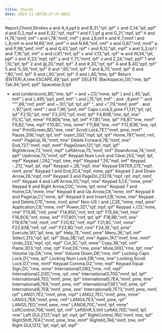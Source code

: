 ```yaml
---
title: Chords
date: 2023-11-28T20:27:37.881Z
---
```

Report,Chord,Strokes
a and A,4,ppf
b and B,31,"rpf, ipf"
c and C,14,"ipf, ppf"
d and D,2,mpf
e and E,32,"rpf, mpf"
f and F,1,ipf
g and G,21,"mpf, ipf"
h and H,76,"mmf, imf"
i and I,78,"mmf, rmf"
j and J,6,imf
k and K,7,mmf
l and L,8,rmf
m and M,69,"imf, pmf"
n and N,68,"imf, rmf"
o and O,87,"rmf, mmf"
p and P,98,"pmf, rmf"
q and Q,43,"ppf, rpf"
r and R,12,"ipf, mpf"
s and S,3,rpf
t and T,16,"ipf, imf"
u and U,61,"imf, ipf"
v and V,13,"ipf, rpf"
w and W,34,"rpf, ppf"
x and X,23,"mpf, rpf"
y and Y,71,"mmf, ipf"
z and Z,24,"mpf, ppf"
1 and !,10,"ipf, tpf"
2 and @,20,"mpf, tpf"
3 and #,30,"rpf, tpf"
4 and $,40,"ppf, tpf"
5 and %,50,"tmf, tpf"
6 and ^,60,"imf, tpf"
7 and &,70,"mmf, tpf"
8 and *,80,"rmf, tpf"
9 and (,90,"pmf, tpf"
0 and ),A0,"tme, tpf"
Return (ENTER),A,tme
ESCAPE,49,"ppf, pmf"
DELETE (Backspace),D0,"rme, tpf"
Tab,94,"pmf, ppf"
Spacebar,0,tpf
- and (underscore),B0,"ime, tpf"
= and +,C0,"mme, tpf"
[ and {,45,"ppf, tmf"
] and },495,"ppf, pmf, tmf"
\ and &#124;,15,"ipf, tmf"
; and :,9,pmf
"' and """,89,"rmf, pmf"
 and ~,101,"ipf, tpf, ipf"
", and <",79,"mmf, pmf"
. and >,97,"pmf, mmf"
/ and ?,96,"pmf, imf"
Caps Lock,E,pme
F1,131,"ipf, rpf, ipf"
F2,1D,"ipf, rme"
F3,370,"rpf, mmf, tpf"
F4,B0B,"ime, tpf, ime"
F5,1C,"ipf, mme"
F6,B06,"ime, tpf, imf"
F7,B1,"ime, ipf"
F8,B7,"ime, mmf"
F9,B2,"ime, mpf"
F10,BC,"ime, mme"
F11,B8,"ime, rmf"
F12,B3B,"ime, rpf, ime"
PrintScreen,BD,"ime, rme"
Scroll Lock,7E7,"mmf, pme, mmf"
Pause,206,"mpf, tpf, imf"
Insert,200,"mpf, tpf, tpf"
Home,787,"mmf, rmf, mmf"
PageUp,7A,"mmf, tme"
Delete Forward,7B,"mmf, ime"
End,727,"mmf, mpf, mmf"
PageDown,121,"ipf, mpf, ipf"
RightArrow,72,"mmf, mpf"
LeftArrow,75,"mmf, tmf"
DownArrow,74,"mmf, ppf"
UpArrow,73,"mmf, rpf"
Keypad Num Lock and Clear,202,"mpf, tpf, mpf"
Keypad /,2A2,"mpf, tme, mpf"
Keypad *,26,"mpf, imf"
Keypad -,212,"mpf, ipf, mpf"
Keypad +,2B,"mpf, ime"
Keypad ENTER,27E,"mpf, mmf, pme"
Keypad 1 and End,2C4,"mpf, mme, ppf"
Keypad 2 and Down Arrow,28,"mpf, rmf"
Keypad 3 and PageDn,23278,"mpf, rpf, mpf, mmf, rmf"
Keypad 4 and Left Arrow,2D,"mpf, rme"
Keypad 5,CE,"mme, pme"
Keypad 6 and Right Arrow,C0C,"mme, tpf, mme"
Keypad 7 and Home,CA,"mme, tme"
Keypad 8 and Up Arrow,C6,"mme, imf"
Keypad 9 and PageUp,C1,"mme, ipf"
Keypad 0 and Insert,CB,"mme, ime"
Keypad . and Delete,C7E,"mme, mmf, pme"
Non-US \ and &#124;,C2E,"mme, mpf, pme"
Application,C8,"mme, rmf"
Power,321,"rpf, mpf, ipf"
Keypad =,CD,"mme, rme"
F13,8E,"rmf, pme"
F14,850,"rmf, tmf, tpf"
F15,8A,"rmf, tme"
F16,6C6,"imf, mme, imf"
F17,801,"rmf, tpf, ipf"
F18,8B,"rmf, ime"
F19,878,"rmf, mmf, rmf"
F20,82,"rmf, mpf"
F21,8C,"rmf, mme"
F22,838,"rmf, rpf, rmf"
F23,8D,"rmf, rme"
F24,3E,"rpf, pme"
Execute,1A1,"ipf, tme, ipf"
Help,7E,"mmf, pme"
Menu,36,"rpf, imf"
Select,313,"rpf, ipf, rpf"
Stop,3B,"rpf, ime"
Again,7A7,"mmf, tme, mmf"
Undo,232,"mpf, rpf, mpf"
Cut,3C,"rpf, mme"
Copy,38,"rpf, rmf"
Paste,3D3,"rpf, rme, rpf"
Find,DE,"rme, pme"
Mute,D0D,"rme, tpf, rme"
Volume Up,DA,"rme, tme"
Volume Down,D6,"rme, imf"
Locking Caps Lock,D1,"rme, ipf"
Locking Num Lock,DB,"rme, ime"
Locking Scroll Lock,D7,"rme, mmf"
Keypad Comma,D2,"rme, mpf"
Keypad Equal Sign,DC,"rme, mme"
International1,D82,"rme, rmf, mpf"
International2,D3D,"rme, rpf, rme"
International3,700,"mmf, tpf, tpf"
International4,7E0,"mmf, pme, tpf"
International5,7EA,"mmf, pme, tme"
International6,7E6,"mmf, pme, imf"
International7,6E1,"imf, pme, ipf"
International8,7EB,"mmf, pme, ime"
International9,7E73,"mmf, pme, mmf, rpf"
LANG1,7E2,"mmf, pme, mpf"
LANG2,7EC,"mmf, pme, mme"
LANG3,7E8,"mmf, pme, rmf"
LANG4,7E3,"mmf, pme, rpf"
LANG5,7ED,"mmf, pme, rme"
LANG6,70C,"mmf, tpf, mme"
LeftControl,708,"mmf, tpf, rmf"
LeftShift,5,tmf
LeftAlt,70D,"mmf, tpf, rme"
Left GUI,2121,"mpf, ipf, mpf, ipf"
RightControl,7A0,"mmf, tme, tpf"
RightShift,7EA7,"mmf, pme, tme, mmf"
RightAlt,7A6,"mmf, tme, imf"
Right GUI,1212,"ipf, mpf, ipf, mpf"
